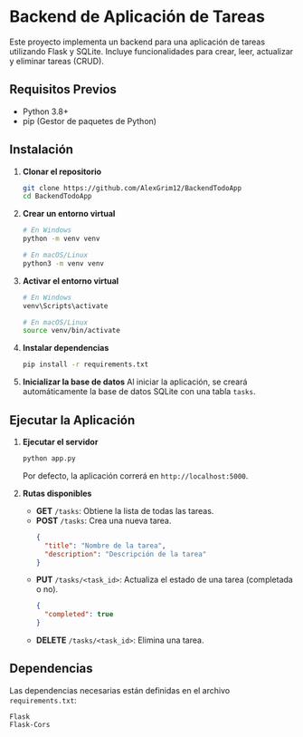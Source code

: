 # Backend de Aplicación de Tareas

Este proyecto implementa un backend para una aplicación de tareas utilizando Flask y SQLite. Incluye funcionalidades para crear, leer, actualizar y eliminar tareas (CRUD).

## Requisitos Previos
- Python 3.8+
- pip (Gestor de paquetes de Python)

## Instalación

1. **Clonar el repositorio**
   ```bash
   git clone https://github.com/AlexGrim12/BackendTodoApp
   cd BackendTodoApp
   ```

2. **Crear un entorno virtual**
   ```bash
   # En Windows
   python -m venv venv

   # En macOS/Linux
   python3 -m venv venv
   ```

3. **Activar el entorno virtual**
   ```bash
   # En Windows
   venv\Scripts\activate

   # En macOS/Linux
   source venv/bin/activate
   ```

4. **Instalar dependencias**
   ```bash
   pip install -r requirements.txt
   ```

5. **Inicializar la base de datos**
   Al iniciar la aplicación, se creará automáticamente la base de datos SQLite con una tabla `tasks`.

## Ejecutar la Aplicación
1. **Ejecutar el servidor**
   ```bash
   python app.py
   ```
   Por defecto, la aplicación correrá en `http://localhost:5000`.

2. **Rutas disponibles**
   - **GET** `/tasks`: Obtiene la lista de todas las tareas.
   - **POST** `/tasks`: Crea una nueva tarea.
     ```json
     {
       "title": "Nombre de la tarea",
       "description": "Descripción de la tarea"
     }
     ```
   - **PUT** `/tasks/<task_id>`: Actualiza el estado de una tarea (completada o no).
     ```json
     {
       "completed": true
     }
     ```
   - **DELETE** `/tasks/<task_id>`: Elimina una tarea.


## Dependencias
Las dependencias necesarias están definidas en el archivo `requirements.txt`:

```plaintext
Flask
Flask-Cors
```
